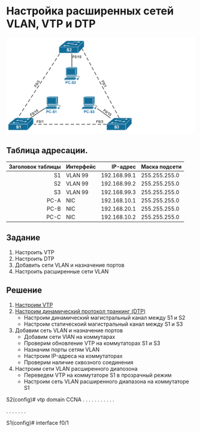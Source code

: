 # Настройка расширенных сетей VLAN, VTP и DTP
![](Image1.png)

## 	Таблица адресации.



| Заголовок таблицы    | Интерфейс      | IP-адрес                 | Маска подсети       | 
|---------------------:|:---------------|-------------------------:|:--------------------|
| S1                   | VLAN 99        | 192.168.99.1             | 255.255.255.0       | 
| S2                   | VLAN 99        | 192.168.99.2             | 255.255.255.0       | 
| S3                   | VLAN 99        | 192.168.99.3             | 255.255.255.0       | 
| PC-A                 | NIC            | 192.168.10.1             | 255.255.255.0       | 
| PC-B                 | NIC            | 192.168.20.1             | 255.255.255.0       | 
| PC-C                 | NIC            | 192.168.10.2             | 255.255.255.0       | 

## Задание 
1. Настроить VTP
2. Настроить DTP
3. Добавить сети VLAN и назначение портов
4. Настроить расширенные сети VLAN

## Решение 
1. [Настроим VTP](#твоё_название)
2. [Настроим динамический протокол транкинг (DTP)](#DTP)
   * Настроим динамический магистральный канал между S1 и S2
   * Настроим статическоий магистральный канал между S1 и S3
3. Добавим сеть VLAN и назначение портов
   * Добавим сети VlAN на коммутарах
   * Проверим обновление VTP на коммутаторах S1 и S3
   * Назначим порты сетям VLAN
   * Настроим IP-адреса на коммутаторах 
   * Проверим наличие сквозного соединения
4. Настроим сети VLAN расширенного диапозона
   * Переведем VTP на коммутаторе S1 в прозрачный режим
   * Настроим сеть VLAN расширенного диапазона на коммутаторе S1


<a name="твоё_название"></a>
S2(config)# vtp domain CCNA
.
.
.
.
.
.
.
.
.
.
.

.
.
.
.
.
.
.

<a name="DTP"></a>
S1(config)# interface f0/1
